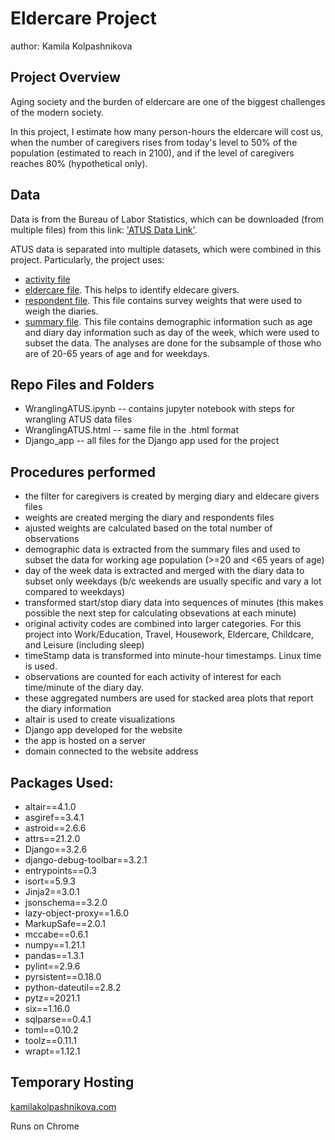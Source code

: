 # Eldercare Project

author: Kamila Kolpashnikova

## Project Overview

Aging society and the burden of eldercare are one of the biggest challenges of the modern society. 

In this project, I estimate how many person-hours the eldercare will cost us, when the number of caregivers rises from today's level to 50% of the population (estimated to reach in 2100), and if the level of caregivers reaches 80% (hypothetical only).

## Data

Data is from the Bureau of Labor Statistics, which can be downloaded (from multiple files) from this link: ['ATUS Data Link'](https://www.bls.gov/tus/data.htm).

ATUS data is separated into multiple datasets, which were combined in this project. Particularly, the project uses:
- [activity file]('https://www.bls.gov/tus/special.requests/atusact-0320.zip')
- [eldercare file]('https://www.bls.gov/tus/special.requests/atusrostec-1120.zip'). This helps to identify eldecare givers.
- [respondent file]('https://www.bls.gov/tus/special.requests/atusresp-0320.zip'). This file contains survey weights that were used to weigh the diaries.
- [summary file]('https://www.bls.gov/tus/special.requests/atussum-0320.zip'). This file contains demographic information such as age and diary day information such as day of the week, which were used to subset the data. The analyses are done for the subsample of those who are of 20-65 years of age and for weekdays.

## Repo Files and Folders

- WranglingATUS.ipynb -- contains jupyter notebook with steps for wrangling ATUS data files
- WranglingATUS.html -- same file in the .html format
- Django_app -- all files for the Django app used for the project

## Procedures performed

- the filter for caregivers is created by merging diary and eldecare givers files
- weights are created merging the diary and respondents files
- ajusted weights are calculated based on the total number of observations
- demographic data is extracted from the summary files and used to subset the data for working age population (>=20 and <65 years of age)
- day of the week data is extracted and merged with the diary data to subset only weekdays (b/c weekends are usually specific and vary a lot compared to weekdays)
- transformed start/stop diary data into sequences of minutes (this makes possible the next step for calculating obsevations at each minute)
- original activity codes are combined into larger categories. For this project into Work/Education, Travel, Housework, Eldercare, Childcare, and Leisure (including sleep)
- timeStamp data is transformed into minute-hour timestamps. Linux time is used.
- observations are counted for each activity of interest for each time/minute of the diary day. 
- these aggregated numbers are used for stacked area plots that report the diary information
- altair is used to create visualizations
- Django app developed for the website 
- the app is hosted on a server     
- domain connected to the website address

## Packages Used:

- altair==4.1.0
- asgiref==3.4.1
- astroid==2.6.6
- attrs==21.2.0
- Django==3.2.6
- django-debug-toolbar==3.2.1
- entrypoints==0.3
- isort==5.9.3
- Jinja2==3.0.1
- jsonschema==3.2.0
- lazy-object-proxy==1.6.0
- MarkupSafe==2.0.1
- mccabe==0.6.1
- numpy==1.21.1
- pandas==1.3.1
- pylint==2.9.6
- pyrsistent==0.18.0
- python-dateutil==2.8.2
- pytz==2021.1
- six==1.16.0
- sqlparse==0.4.1
- toml==0.10.2
- toolz==0.11.1
- wrapt==1.12.1

## Temporary Hosting

[kamilakolpashnikova.com](http://kamilakolpashnikova.com/)

Runs on Chrome
